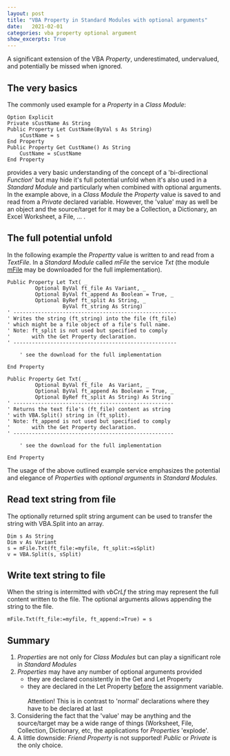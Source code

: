 ```yaml
---
layout: post
title: "VBA Property in Standard Modules with optional arguments"
date:   2021-02-01
categories: vba property optional argument
show_excerpts: True
---
```

A significant extension of the VBA _Property_, underestimated, undervalued, and potentially be missed when ignored.

## The very basics
The commonly used example for a _Property_ in a _Class Module_:
```VB
Option Explicit
Private sCustName As String
Public Property Let CustName(ByVal s As String)
    sCustName = s
End Property
Public Property Get CustName() As String
    CustName = sCustName
End Property
```
provides a very basic understanding of the concept of a 'bi-directional _Function_' but may hide it's full potential unfold when it's also used in a _Standard Module_ and particularly when combined with optional arguments. In the example above, in a _Class Module_ the _Property_ value is saved to and read from a _Private_ declared variable. However, the 'value' may as well be an object and the source/target for it may be a Collection, a Dictionary, an Excel Worksheet, a File, ... .

## The full potential unfold

In the following example the _Propertty_ value is written to and read from a _TextFile_. In a _Standard Module_ called _mFile_ the service _Txt_ (the module [mFile][1d1] may be downloaded for the full implementation).

```VB
Public Property Let Txt( _
         Optional ByVal ft_file As Variant, _
         Optional ByVal ft_append As Boolean = True, _
         Optional ByRef ft_split As String, _
                  ByVal ft_string As String)
' -----------------------------------------------------
' Writes the string (ft_string) into the file (ft_file)
' which might be a file object of a file's full name.
' Note: ft_split is not used but specified to comply
'       with the Get Property declaration.
' -----------------------------------------------------

    ' see the download for the full implementation

End Property

Public Property Get Txt( _
         Optional ByVal ft_file  As Variant, _
         Optional ByVal ft_append As Boolean = True, _
         Optional ByRef ft_split As String) As String
' ----------------------------------------------------
' Returns the text file's (ft_file) content as string
' with VBA.Split() string in (ft_split).
' Note: ft_append is not used but specified to comply
'       with the Get Property declaration.
' ----------------------------------------------------

    ' see the download for the full implementation
    
End Property
```
The usage of the above outlined example service emphasizes the potential and elegance of _Properties_ with _optional arguments_ in _Standard Modules_.

## Read text string from file
The optionally returned split string argument can be used to transfer the string with VBA.Split into an array.
```VB
Dim s As String
Dim v As Variant
s = mFile.Txt(ft_file:=myfile, ft_split:=sSplit)
v = VBA.Split(s, sSplit)
```

## Write text string to file
When the string is intermitted with _vbCrLf_ the string may represent the full content written to the file. The optional arguments allows appending the string to the file.
```VB
mFile.Txt(ft_file:=myfile, ft_append:=True) = s
```

## Summary
1. _Properties_ are not only for _Class Modules_ but can play a significant role in _Standard Modules_
2. _Properties_ may have any number of optional arguments provided
   - they are declared consistently in the Get and Let Property
   - they are declared in the Let Property <u>before</u> the assignment variable.<br><br>Attention! This is in contrast to 'normal' declarations where they have to be declared at last
3. Considering the fact that the 'value' may be anything and the source/target may be a wide range of things (Worksheet, File, Collection, Dictionary, etc, the applications for _Properties_ 'explode'.
4. A little downside: _Friend Property_ is not supported! _Public_ or _Private_ is the only choice.


[1d1]:https://gitcdn.link/repo/warbe-maker/Common-VBA-File-Services/master/mFile.bas